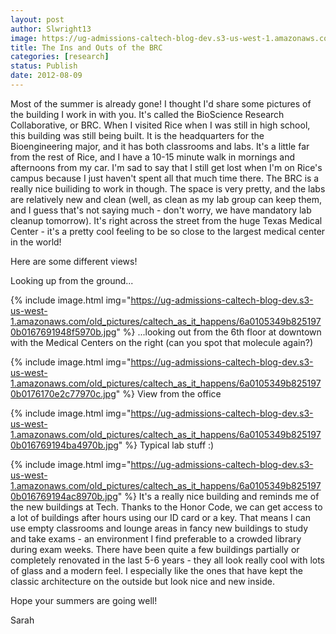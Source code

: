 ```yaml
---
layout: post
author: Slwright13
image: https://ug-admissions-caltech-blog-dev.s3-us-west-1.amazonaws.com/old_pictures/caltech_as_it_happens/6a0105349b8251970b0176170e2b98970c.jpg
title: The Ins and Outs of the BRC
categories: [research]
status: Publish
date: 2012-08-09
---
```



Most of the summer is already gone! I thought I'd share some pictures of the building I work in with you. It's called the BioScience Research Collaborative, or BRC. When I visited Rice when I was still in high school, this building was still being built. It is the headquarters for the Bioengineering major, and it has both classrooms and labs. It's a little far from the rest of Rice, and I have a 10-15 minute walk in mornings and afternoons from my car. I'm sad to say that I still get lost when I'm on Rice's campus because I just haven't spent all that much time there. The BRC is a really nice builiding to work in though. The space is very pretty, and the labs are relatively new and clean (well, as clean as my lab group can keep them, and I guess that's not saying much - don't worry, we have mandatory lab cleanup tomorrow). It's right across the street from the huge Texas Medical Center - it's a pretty cool feeling to be so close to the largest medical center in the world!

Here are some different views!

Looking up from the ground...


{% include image.html img="https://ug-admissions-caltech-blog-dev.s3-us-west-1.amazonaws.com/old_pictures/caltech_as_it_happens/6a0105349b8251970b0167691948f5970b.jpg" %}
...looking out from the 6th floor at downtown with the Medical Centers on the right (can you spot that molecule again?)

{% include image.html img="https://ug-admissions-caltech-blog-dev.s3-us-west-1.amazonaws.com/old_pictures/caltech_as_it_happens/6a0105349b8251970b0176170e2c77970c.jpg" %}
View from the office

{% include image.html img="https://ug-admissions-caltech-blog-dev.s3-us-west-1.amazonaws.com/old_pictures/caltech_as_it_happens/6a0105349b8251970b016769194ba4970b.jpg" %}
Typical lab stuff :)

{% include image.html img="https://ug-admissions-caltech-blog-dev.s3-us-west-1.amazonaws.com/old_pictures/caltech_as_it_happens/6a0105349b8251970b016769194ac8970b.jpg" %}
It's a really nice building and reminds me of the new buildings at Tech. Thanks to the Honor Code, we can get access to a lot of buildings after hours using our ID card or a key. That means I can use empty classrooms and lounge areas in fancy new buildings to study and take exams - an environment I find preferable to a crowded library during exam weeks. There have been quite a few buildings partially or completely renovated in the last 5-6 years - they all look really cool with lots of glass and a modern feel. I especially like the ones that have kept the classic architecture on the outside but look nice and new inside.

Hope your summers are going well!

Sarah

